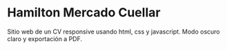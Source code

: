 # Hamilton Mercado Cuellar

Sitio web de un CV responsive usando html, css y javascript. Modo oscuro claro y exportación a PDF.
